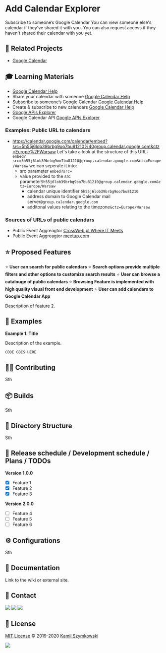 
# Add Calendar Explorer


Subscribe to someone’s Google Calendar
You can view someone else's calendar if they've shared it with you. You can also request access if they haven't shared their calendar with you yet.

## 🔗 Related Projects
* [Google Calendar](http://markdown.github.io)

## 🎓 Learning Materials
* [Google Calendar Help](https://support.google.com/calendar#topic=10509740)
* Share your calendar with someone [Google Calendar Help](https://support.google.com/calendar/answer/37082?hl=en&ref_topic=10510447)
* Subscribe to someone’s Google Calendar [Google Calendar Help](https://support.google.com/calendar/answer/37100?hl=en&ref_topic=10510447)
* Create & subscribe to new calendars [Google Calendar Help](https://support.google.com/calendar/topic/10510242?hl=en&ref_topic=10510447)
* [Google APIs Explorer](https://developers.google.com/apis-explorer)
* Google Calendar API [Google APIs Explorer](https://developers.google.com/calendar/api/v3/reference)
### Examples: Public URL to calendars
* https://calendar.google.com/calendar/embed?src=5h55j6lob39brbg9oo7bu81210%40group.calendar.google.com&ctz=Europe%2FWarsaw
Let's take a look at the structure of this URL:
``embed?src=5h55j6lob39brbg9oo7bu81210@group.calendar.google.com&ctz=Europe/Warsaw`` we can seperate it into:
    * src parameter ```embed?src=```
    * value provided to the src parameter```5h55j6lob39brbg9oo7bu81210@group.calendar.google.com&ctz=Europe/Warsaw```
        * calendar unique identifier ```5h55j6lob39brbg9oo7bu81210```
        * address domain to Google Calendar mail server```@group.calendar.google.com```
        * additonal values relating to the timezone```&ctz=Europe/Warsaw```
### Sources of URLs of public calendars
* Public Event Aggreagtor [CrossWeb.pl Where IT Meets](https://crossweb.pl/wydarzenia/)
* Public Event Aggreagtor [meetup.com](https://www.meetup.com/)


## ⭐ Proposed Features

⭐ **User can search for public calendars**
⭐ **Search options provide multiple filters and other options to customize search results**
⭐ **User can browse a catalouge of public calendars**
⭐ **Browsing Feature is implemented with high quality visual front end development**
⭐ **User can add calendars to Google Calendar App**

Description of feature 2.

## 📝 Examples
**Example 1. Title**

Description of the example.
```javascript
CODE GOES HERE
```

## 👨‍💻 Contributing
Sth

## 📦 Builds
Sth

## 📂 Directory Structure
Sth

## 📅 Release schedule / Development schedule / Plans / TODOs
**Version 1.0.0**

- [x] Feature 1
- [x] Feature 2
- [x] Feature 3

**Version 2.0.0**

- [ ] Feature 4
- [ ] Feature 5
- [ ] Feature 6

## ⚙ Configurations
Sth

## 📖 Documentation
Link to the wiki or external site.


## 📧 Contact
[![](https://img.shields.io/twitter/url?label=/kamil-szymkowski/&logo=linkedin&logoColor=%230077B5&style=social&url=https%3A%2F%2Fwww.linkedin.com%2Fin%2Fkamil-szymkowski%2F)](https://www.linkedin.com/in/kamil-szymkowski/) [![](https://img.shields.io/twitter/url?label=@szymkowskidev&logo=medium&logoColor=%23292929&style=social&url=https%3A%2F%2Fmedium.com%2F%40szymkowskidev)](https://medium.com/@szymkowskidev) [![](https://img.shields.io/twitter/url?label=/SzymkowskiDev&logo=github&logoColor=%23292929&style=social&url=https%3A%2F%2Fgithub.com%2FSzymkowskiDev)](https://github.com/SzymkowskiDev)

## 📄 License
[MIT License](https://choosealicense.com/licenses/mit/) ©️ 2019-2020 [Kamil Szymkowski](https://github.com/SzymkowskiDev "Get in touch!")

[![](https://img.shields.io/badge/license-MIT-green?style=plastic)](https://choosealicense.com/licenses/mit/)





